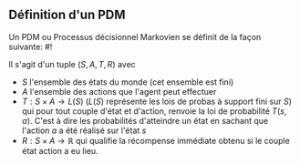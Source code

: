 ## Définition d'un PDM
Un PDM ou Processus décisionnel Markovien se définit de la façon suivante: #!

Il s'agit d'un tuple $(S, A, T, R)$ avec
- $S$ l'ensemble des états du monde (cet ensemble est fini)
- $A$ l'ensemble des actions que l'agent peut effectuer
- $T: S \times A \to L(S)$ ($L(S)$ représente les lois de probas à support fini sur $S$) qui pour tout couple d'état et d'action, renvoie la loi de probabilité $T(s, a)$. C'est à dire les probabilités d'atteindre un état en sachant que l'action $a$ a été réalisé sur l'état $s$
- $R: S \times A \to \mathbb{R}$ qui qualifie la récompense immédiate obtenu si le couple état action a eu lieu.


